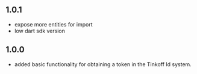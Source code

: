 ## 1.0.1
- expose more entities for import
- low dart sdk version

## 1.0.0

- added basic functionality for obtaining a token in the Tinkoff Id system.
